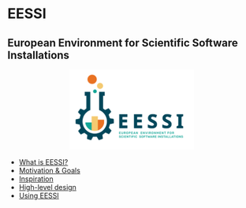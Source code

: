 # EESSI

## European Environment for Scientific Software Installations

<div align="center">
<img src="../../img/logos/EESSI_logo_horizontal.png" alt="EESSI logo" width="50%"/></br>
</div>

* [What is EESSI?](what-is-eessi.md)
* [Motivation & Goals](motivation-goals.md)
* [Inspiration](inspiration.md)
* [High-level design](high-level-design.md)
* [Using EESSI](using-eessi.md)

